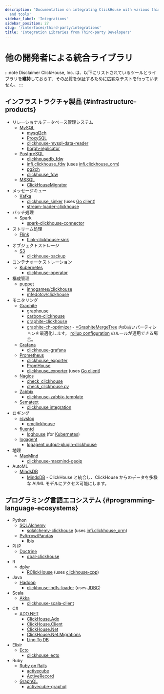 ```yaml
---
description: 'Documentation on integrating ClickHouse with various third-party systems
  and tools'
sidebar_label: 'Integrations'
sidebar_position: 27
slug: '/interfaces/third-party/integrations'
title: 'Integration Libraries from Third-party Developers'
---
```





# 他の開発者による統合ライブラリ

:::note Disclaimer
ClickHouse, Inc. は、以下にリストされているツールとライブラリを**維持**しておらず、その品質を保証するために広範なテストを行っていません。
:::

## インフラストラクチャ製品 {#infrastructure-products}

- リレーショナルデータベース管理システム
    - [MySQL](https://www.mysql.com)
        - [mysql2ch](https://github.com/long2ice/mysql2ch)
        - [ProxySQL](https://github.com/sysown/proxysql/wiki/ClickHouse-Support)
        - [clickhouse-mysql-data-reader](https://github.com/Altinity/clickhouse-mysql-data-reader)
        - [horgh-replicator](https://github.com/larsnovikov/horgh-replicator)
    - [PostgreSQL](https://www.postgresql.org)
        - [clickhousedb_fdw](https://github.com/Percona-Lab/clickhousedb_fdw)
        - [infi.clickhouse_fdw](https://github.com/Infinidat/infi.clickhouse_fdw) (uses [infi.clickhouse_orm](https://github.com/Infinidat/infi.clickhouse_orm))
        - [pg2ch](https://github.com/mkabilov/pg2ch)
        - [clickhouse_fdw](https://github.com/adjust/clickhouse_fdw)
    - [MSSQL](https://en.wikipedia.org/wiki/Microsoft_SQL_Server)
        - [ClickHouseMigrator](https://github.com/zlzforever/ClickHouseMigrator)
- メッセージキュー
    - [Kafka](https://kafka.apache.org)
        - [clickhouse_sinker](https://github.com/housepower/clickhouse_sinker) (uses [Go client](https://github.com/ClickHouse/clickhouse-go/))
        - [stream-loader-clickhouse](https://github.com/adform/stream-loader)
- バッチ処理
    - [Spark](https://spark.apache.org)
        - [spark-clickhouse-connector](https://github.com/housepower/spark-clickhouse-connector)
- ストリーム処理
    - [Flink](https://flink.apache.org)
        - [flink-clickhouse-sink](https://github.com/ivi-ru/flink-clickhouse-sink)
- オブジェクトストレージ
    - [S3](https://en.wikipedia.org/wiki/Amazon_S3)
        - [clickhouse-backup](https://github.com/AlexAkulov/clickhouse-backup)
- コンテナオーケストレーション
    - [Kubernetes](https://kubernetes.io)
        - [clickhouse-operator](https://github.com/Altinity/clickhouse-operator)
- 構成管理
    - [puppet](https://puppet.com)
        - [innogames/clickhouse](https://forge.puppet.com/innogames/clickhouse)
        - [mfedotov/clickhouse](https://forge.puppet.com/mfedotov/clickhouse)
- モニタリング
    - [Graphite](https://graphiteapp.org)
        - [graphouse](https://github.com/ClickHouse/graphouse)
        - [carbon-clickhouse](https://github.com/lomik/carbon-clickhouse)
        - [graphite-clickhouse](https://github.com/lomik/graphite-clickhouse)
        - [graphite-ch-optimizer](https://github.com/innogames/graphite-ch-optimizer) - [\*GraphiteMergeTree](/engines/table-engines/mergetree-family/graphitemergetree) 内の古いパーティションを最適化します。 [rollup configuration](../../engines/table-engines/mergetree-family/graphitemergetree.md#rollup-configuration) のルールが適用できる場合。
    - [Grafana](https://grafana.com/)
        - [clickhouse-grafana](https://github.com/Vertamedia/clickhouse-grafana)
    - [Prometheus](https://prometheus.io/)
        - [clickhouse_exporter](https://github.com/f1yegor/clickhouse_exporter)
        - [PromHouse](https://github.com/Percona-Lab/PromHouse)
        - [clickhouse_exporter](https://github.com/hot-wifi/clickhouse_exporter) (uses [Go client](https://github.com/kshvakov/clickhouse/))
    - [Nagios](https://www.nagios.org/)
        - [check_clickhouse](https://github.com/exogroup/check_clickhouse/)
        - [check_clickhouse.py](https://github.com/innogames/igmonplugins/blob/master/src/check_clickhouse.py)
    - [Zabbix](https://www.zabbix.com)
        - [clickhouse-zabbix-template](https://github.com/Altinity/clickhouse-zabbix-template)
    - [Sematext](https://sematext.com/)
        - [clickhouse integration](https://github.com/sematext/sematext-agent-integrations/tree/master/clickhouse)
- ロギング
    - [rsyslog](https://www.rsyslog.com/)
        - [omclickhouse](https://www.rsyslog.com/doc/master/configuration/modules/omclickhouse.html)
    - [fluentd](https://www.fluentd.org)
        - [loghouse](https://github.com/flant/loghouse) (for [Kubernetes](https://kubernetes.io))
    - [logagent](https://www.sematext.com/logagent)
        - [logagent output-plugin-clickhouse](https://sematext.com/docs/logagent/output-plugin-clickhouse/)
- 地理
    - [MaxMind](https://dev.maxmind.com/geoip/)
        - [clickhouse-maxmind-geoip](https://github.com/AlexeyKupershtokh/clickhouse-maxmind-geoip)
- AutoML
    - [MindsDB](https://mindsdb.com/)
        - [MindsDB](https://github.com/mindsdb/mindsdb) - ClickHouse と統合し、ClickHouse からのデータを多様な AI/ML モデルにアクセス可能にします。

## プログラミング言語エコシステム {#programming-language-ecosystems}

- Python
    - [SQLAlchemy](https://www.sqlalchemy.org)
        - [sqlalchemy-clickhouse](https://github.com/cloudflare/sqlalchemy-clickhouse) (uses [infi.clickhouse_orm](https://github.com/Infinidat/infi.clickhouse_orm))
    - [PyArrow/Pandas](https://pandas.pydata.org)
        - [Ibis](https://github.com/ibis-project/ibis)
- PHP
    - [Doctrine](https://www.doctrine-project.org/)
        - [dbal-clickhouse](https://packagist.org/packages/friendsofdoctrine/dbal-clickhouse)
- R
    - [dplyr](https://db.rstudio.com/dplyr/)
        - [RClickHouse](https://github.com/IMSMWU/RClickHouse) (uses [clickhouse-cpp](https://github.com/artpaul/clickhouse-cpp))
- Java
    - [Hadoop](http://hadoop.apache.org)
        - [clickhouse-hdfs-loader](https://github.com/jaykelin/clickhouse-hdfs-loader) (uses [JDBC](../../sql-reference/table-functions/jdbc.md))
- Scala
    - [Akka](https://akka.io)
        - [clickhouse-scala-client](https://github.com/crobox/clickhouse-scala-client)
- C#
    - [ADO.NET](https://docs.microsoft.com/en-us/dotnet/framework/data/adonet/ado-net-overview)
        - [ClickHouse.Ado](https://github.com/killwort/ClickHouse-Net)
        - [ClickHouse.Client](https://github.com/DarkWanderer/ClickHouse.Client)
        - [ClickHouse.Net](https://github.com/ilyabreev/ClickHouse.Net)
        - [ClickHouse.Net.Migrations](https://github.com/ilyabreev/ClickHouse.Net.Migrations)
        - [Linq To DB](https://github.com/linq2db/linq2db)
- Elixir
    - [Ecto](https://github.com/elixir-ecto/ecto)
        - [clickhouse_ecto](https://github.com/appodeal/clickhouse_ecto)
- Ruby
    - [Ruby on Rails](https://rubyonrails.org/)
        - [activecube](https://github.com/bitquery/activecube)
        - [ActiveRecord](https://github.com/PNixx/clickhouse-activerecord)
    - [GraphQL](https://github.com/graphql)
        - [activecube-graphql](https://github.com/bitquery/activecube-graphql)
